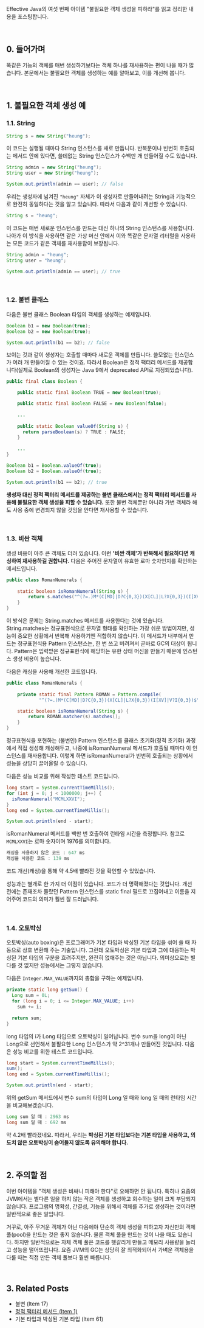 Effective Java의 여섯 번째 아이템 "불필요한 객체 생성을 피하라"를 읽고 정리한 내용을 포스팅합니다.

<br>

## 0. 들어가며

똑같은 기능의 객체를 매번 생성하기보다는 객체 하나를 재사용하는 편이 나을 때가 많습니다. 본문에서는 불필요한 객체를 생성하는 예를 알아보고, 이를 개선해 봅니다.

<br>

## 1. 불필요한 객체 생성 예

### 1.1. String

```java
String s = new String("heung");
```

이 코드는 실행될 때마다 String 인스턴스를 새로 만듭니다. 반복문이나 빈번히 호출되는 메서드 안에 있다면, 쓸데없는 String 인스턴스가 수백만 개 만들어질 수도 있습니다. 

```java
String admin = new String("heung");
String user = new String("heung");

System.out.println(admin == user); // false
```

우리는 생성자에 넘겨진 `"heung"` 자체가 이 생성자로 만들어내려는 String과 기능적으로 완전히 동일하다는 것을 알고 있습니다. 따라서 다음과 같이 개선할 수 있습니다.	

```java
String s = "heung";
```

이 코드는 매번 새로운 인스턴스를 만드는 대신 하나의 String 인스턴스를 사용합니다. 나아가 이 방식을 사용하면 같은 가상 머신 안에서 이와 똑같은 문자열 리터럴을 사용하는 모든 코드가 같은 객체를 재사용함이 보장됩니다. 

```java
String admin = "heung";
String user = "heung";

System.out.println(admin == user); // true
```

<br>

### 1.2. 불변 클래스

다음은 불변 클래스 Boolean 타입의 객체를 생성하는 예제입니다.

```java
Boolean b1 = new Boolean(true);
Boolean b2 = new Boolean(true);

System.out.println(b1 == b2); // false
```

보이는 것과 같이 생성자는 호출할 때마다 새로운 객체를 만듭니다. 쓸모없는 인스턴스가 여러 개 만들어질 수 있는 것이죠. 따라서 Boolean은 정적 팩터리 메서드를 제공합니다(실제로 Boolean의 생성자는 Java 9에서 deprecated API로 지정되었습니다).

```java
public final class Boolean {

    public static final Boolean TRUE = new Boolean(true);

    public static final Boolean FALSE = new Boolean(false);
  
    ...
  
    public static Boolean valueOf(String s) {
      return parseBoolean(s) ? TRUE : FALSE;
    }
  
    ...
}
```

```java
Boolean b1 = Boolean.valueOf(true);
Boolean b2 = Boolean.valueOf(true);

System.out.println(b1 == b2); // true
```

**생성자 대신 정적 팩터리 메서드를 제공하는 불변 클래스에서는 정적 팩터리 메서드를 사용해 불필요한 객체 생성을 피할 수 있습니다.** 또한 불변 객체뿐만 아니라 가변 객체라 해도 사용 중에 변경되지 않을 것임을 안다면 재사용할 수 있습니다.

<br>

### 1.3. 비싼 객체

생성 비용이 아주 큰 객체도 더러 있습니다. 이런 **'비싼 객체'가 반복해서 필요하다면 캐싱하여 재사용하길 권합니다.** 다음은 주어진 문자열이 유효한 로마 숫자인지를 확인하는 메서드입니다.

```java
public class RomanNumerals {
  
    static boolean isRomanNumeral(String s) {
        return s.matches("^(?=.)M*(C[MD]|D?C{0,3})(X[CL]|L?X{0,3})(I[XV]|V?I{0,3})$");
    }
}
```

이 방식은 문제는 String.matches 메서드를 사용한다는 것에 있습니다. String.matches는 정규표현식으로 문자열 형태를 확인하는 가장 쉬운 방법이지만, 성능이 중요한 상황에서 반복해 사용하기엔 적합하지 않습니다. 이 메서드가 내부에서 만드는 정규표현식용 Pattern 인스턴스는, 한 번 쓰고 버려져서 곧바로 GC의 대상이 됩니다. Pattern은 입력받은 정규표현식에 해당하는 유한 상태 머신을 만들기 때문에 인스턴스 생성 비용이 높습니다. 

다음은 캐싱을 사용해 개선한 코드입니다.

```java
public class RomanNumerals {
  
    private static final Pattern ROMAN = Pattern.compile(
            "^(?=.)M*(C[MD]|D?C{0,3})(X[CL]|L?X{0,3})(I[XV]|V?I{0,3})$");

    static boolean isRomanNumeral(String s) {
        return ROMAN.matcher(s).matches();
    }
}
```

정규표현식을 포현하는 (불변인) Pattern 인스턴스를 클래스 초기화(정적 초기화) 과정에서 직접 생성해 캐싱해두고, 나중에 isRomanNumeral 메서드가 호출될 때마다 이 인스턴스를 재사용합니다. 이렇게 하면 isRomanNumeral가 빈번히 호출되는 상황에서 성능을 상당히 끌어올릴 수 있습니다. 

다음은 성능 비교를 위해 작성한 테스트 코드입니다.

```java
long start = System.currentTimeMillis();
for (int j = 0; j < 1000000; j++) {
  isRomanNumeral("MCMLXXVI");
}
long end = System.currentTimeMillis();

System.out.println(end - start);
```

isRomanNumeral 메서드를 백만 번 호출하여 런타임 시간을 측정합니다. 참고로 `MCMLXXVI`는 로마 숫자이며 1976를 의미합니다.

```java
캐싱을 사용하지 않은 코드 : 647 ms
캐싱을 사용한 코드 : 139 ms
```

코드 개선(캐싱)을 통해 약 4.5배 빨라진 것을 확인할 수 있었습니다. 

성능과는 별개로 한 가지 더 이점이 있습니다. 코드가 더 명확해졌다는 것입니다. 개선 전에는 존재조차 몰랐던 Pattern 인스턴스를 static final 필드로 끄집어내고 이름을 지어주어 코드의 의미가 훨씬 잘 드러납니다. 

<br>

### 1.4. 오토박싱

오토박싱(auto boxing)은 프로그래머가 기본 타입과 박싱된 기본 타입을 섞어 쓸 때 자동으로 상호 변환해 주는 기술입니다. 그런데 오토박싱은 기본 타입과 그에 대응하는 박싱된 기본 타입의 구분을 흐려주지만, 완전히 없애주는 것은 아닙니다. 의미상으로는 별다를 것 없지만 성능에서는 그렇지 않습니다.

다음은  `Integer.MAX_VALUE`까지의 총합을 구하는 예제입니다.

```java
private static long getSum() {
  Long sum = 0L;
  for (long i = 0; i <= Integer.MAX_VALUE; i++)
    sum += i;
  
  return sum;
}
```

long 타입의 i가 Long 타입으로 오토박싱이 일어납니다. 변수 sum을 long이 아닌 Long으로 선언해서 불필요한 Long 인스턴스가 약 2^31개나 만들어진 것입니다. 다음은 성능 비교를 위한 테스트 코드입니다.

```java
long start = System.currentTimeMillis();
sum();
long end = System.currentTimeMillis();

System.out.println(end - start);
```

위의 getSum 메서드에서 변수 sum의 타입이 Long 일 때와 long 일 때의 런타임 시간을 비교해보겠습니다.

```java
Long sum 일 때 : 2963 ms
long sum 일 때 : 692 ms
```

약 4.2배 빨라졌네요. 따라서, 우리는 **박싱된 기본 타입보다는 기본 타입을 사용하고, 의도치 않은 오토박싱이 숨어들지 않도록 유의해야 합니다.**

<br>

## 2. 주의할 점

이번 아이템을 "객체 생성은 비싸니 피해야 한다"로 오해하면 안 됩니다. 특히나 요즘의 JVM에서는 별다른 일을 하지 않는 작은 객체를 생성하고 회수하는 일이 크게 부담되지 않습니다. 프로그램의 명확성, 간결성, 기능을 위해서 객체를 추가로 생성하는 것이라면 일반적으로 좋은 일입니다.

거꾸로, 아주 무거운 객체가 아닌 다음에야 단순히 객체 생성을 피하고자 자신만의 객체 풀(pool)을 만드는 것은 좋지 않습니다. 물론 객체 풀을 만드는 것이 나을 때도 있습니다. 하지만 일반적으로는 자체 객체 풀은 코드를 헷갈리게 만들고 메모리 사용량을 늘리고 성능을 떨어뜨립니다. 요즘 JVM의 GC는 상당히 잘 최적화되어서 가벼운 객체용을 다룰 때는 직접 만든 객체 풀보다 훨씬 빠릅니다.

<br>

## 3. Related Posts

- 불변 (Item 17)
- [정적 팩터리 메서드 (Item 1)](https://heung27.github.io/posts/effective-java-item-1-%EC%83%9D%EC%84%B1%EC%9E%90-%EB%8C%80%EC%8B%A0-%EC%A0%95%EC%A0%81-%ED%8C%A9%ED%84%B0%EB%A6%AC-%EB%A9%94%EC%84%9C%EB%93%9C%EB%A5%BC-%EA%B3%A0%EB%A0%A4%ED%95%98%EB%9D%BC/)
- 기본 타입과 박싱된 기본 타입 (Item 61)
